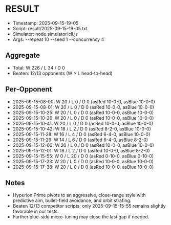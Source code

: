 # RESULT

- Timestamp: 2025-09-15-19-05
- Script: result/2025-09-15-19-05.txt
- Simulator: node simulator/cli.js
- Args: --repeat 10 --seed 1 --concurrency 4

## Aggregate
- Total: W 226 / L 34 / D 0
- Beaten: 12/13 opponents (W > L head-to-head)

## Per-Opponent
- 2025-09-15-08-00: W 20 / L 0 / D 0 (asRed 10-0-0, asBlue 10-0-0)
- 2025-09-15-08-01: W 20 / L 0 / D 0 (asRed 10-0-0, asBlue 10-0-0)
- 2025-09-15-10-25: W 20 / L 0 / D 0 (asRed 10-0-0, asBlue 10-0-0)
- 2025-09-15-10-26: W 20 / L 0 / D 0 (asRed 10-0-0, asBlue 10-0-0)
- 2025-09-15-10-41: W 20 / L 0 / D 0 (asRed 10-0-0, asBlue 10-0-0)
- 2025-09-15-10-42: W 18 / L 2 / D 0 (asRed 8-2-0, asBlue 10-0-0)
- 2025-09-15-11-28: W 16 / L 4 / D 0 (asRed 6-4-0, asBlue 10-0-0)
- 2025-09-15-11-29: W 14 / L 6 / D 0 (asRed 6-4-0, asBlue 8-2-0)
- 2025-09-15-12-00: W 20 / L 0 / D 0 (asRed 10-0-0, asBlue 10-0-0)
- 2025-09-15-12-01: W 18 / L 2 / D 0 (asRed 10-0-0, asBlue 8-2-0)
- 2025-09-15-15-55: W 0 / L 20 / D 0 (asRed 0-10-0, asBlue 0-10-0)
- 2025-09-15-17-23: W 20 / L 0 / D 0 (asRed 10-0-0, asBlue 10-0-0)
- 2025-09-15-17-38: W 20 / L 0 / D 0 (asRed 10-0-0, asBlue 10-0-0)

## Notes
- Hyperion Prime pivots to an aggressive, close-range style with predictive aim, bullet-field avoidance, and orbit strafing.
- Beaten 12/13 competitor scripts; only 2025-09-15-15-55 remains slightly favorable in our tests.
- Further blue-side micro-tuning may close the last gap if needed.